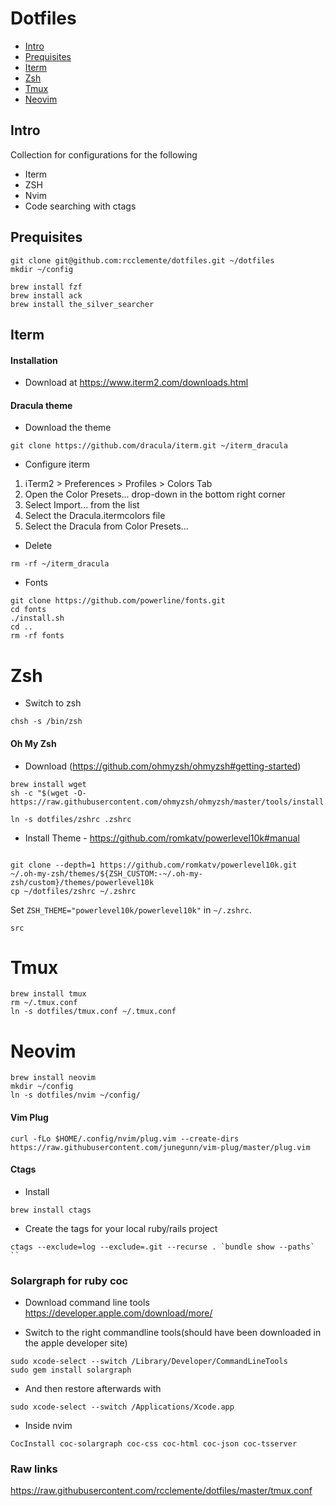 # Dotfiles

- [Intro](#intro)
- [Prequisites](#prequisites)
- [Iterm](#iterm)
- [Zsh](#zsh)
- [Tmux](#tmux)
- [Neovim](#neovim)

## Intro
Collection for configurations for the following

* Iterm
* ZSH
* Nvim
* Code searching with ctags

## Prequisites

```
git clone git@github.com:rcclemente/dotfiles.git ~/dotfiles
mkdir ~/config

brew install fzf
brew install ack
brew install the_silver_searcher

```

## Iterm

#### Installation

- Download at https://www.iterm2.com/downloads.html

#### Dracula theme

- Download the theme

```
git clone https://github.com/dracula/iterm.git ~/iterm_dracula
```

- Configure iterm

1. iTerm2 > Preferences > Profiles > Colors Tab
1. Open the Color Presets... drop-down in the bottom right corner
1. Select Import... from the list
1. Select the Dracula.itermcolors file
1. Select the Dracula from Color Presets...

- Delete
```
rm -rf ~/iterm_dracula
```

- Fonts

```
git clone https://github.com/powerline/fonts.git
cd fonts
./install.sh
cd ..
rm -rf fonts
```

# Zsh

- Switch to zsh

```
chsh -s /bin/zsh
```

#### Oh My Zsh

- Download (https://github.com/ohmyzsh/ohmyzsh#getting-started)

```
brew install wget
sh -c "$(wget -O- https://raw.githubusercontent.com/ohmyzsh/ohmyzsh/master/tools/install.sh)"

ln -s dotfiles/zshrc .zshrc
```

- Install Theme - https://github.com/romkatv/powerlevel10k#manual

```

git clone --depth=1 https://github.com/romkatv/powerlevel10k.git ~/.oh-my-zsh/themes/${ZSH_CUSTOM:-~/.oh-my-zsh/custom}/themes/powerlevel10k
cp ~/dotfiles/zshrc ~/.zshrc
```

Set `ZSH_THEME="powerlevel10k/powerlevel10k"` in `~/.zshrc`.

```
src
```

# Tmux

```
brew install tmux
rm ~/.tmux.conf
ln -s dotfiles/tmux.conf ~/.tmux.conf
```

# Neovim

```
brew install neovim
mkdir ~/config
ln -s dotfiles/nvim ~/config/
```

#### Vim Plug

```
curl -fLo $HOME/.config/nvim/plug.vim --create-dirs https://raw.githubusercontent.com/junegunn/vim-plug/master/plug.vim
```

#### Ctags

- Install

```
brew install ctags
```

- Create the tags for your local ruby/rails project

```
ctags --exclude=log --exclude=.git --recurse . `bundle show --paths` ``
```


### Solargraph for ruby coc

- Download command line tools https://developer.apple.com/download/more/

- Switch to the right commandline tools(should have been downloaded in the apple developer site)

```
sudo xcode-select --switch /Library/Developer/CommandLineTools
sudo gem install solargraph
```

- And then restore afterwards with

```
sudo xcode-select --switch /Applications/Xcode.app

```

- Inside nvim

```
CocInstall coc-solargraph coc-css coc-html coc-json coc-tsserver
```

### Raw links

https://raw.githubusercontent.com/rcclemente/dotfiles/master/tmux.conf



